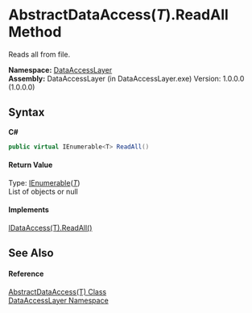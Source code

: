 # AbstractDataAccess(*T*).ReadAll Method 
 

Reads all from file.

**Namespace:**&nbsp;<a href="a7c61f8d-f057-3930-35a0-27e5c277cc0e">DataAccessLayer</a><br />**Assembly:**&nbsp;DataAccessLayer (in DataAccessLayer.exe) Version: 1.0.0.0 (1.0.0.0)

## Syntax

**C#**<br />
``` C#
public virtual IEnumerable<T> ReadAll()
```


#### Return Value
Type: <a href="http://msdn2.microsoft.com/en-us/library/9eekhta0" target="_blank">IEnumerable</a>(<a href="eb13662c-6f71-36fa-c6a6-ddc9261c8e5f">*T*</a>)<br />List of objects or null

#### Implements
<a href="89001eb3-7404-3a43-3732-21971e3a00b2">IDataAccess(T).ReadAll()</a><br />

## See Also


#### Reference
<a href="eb13662c-6f71-36fa-c6a6-ddc9261c8e5f">AbstractDataAccess(T) Class</a><br /><a href="a7c61f8d-f057-3930-35a0-27e5c277cc0e">DataAccessLayer Namespace</a><br />